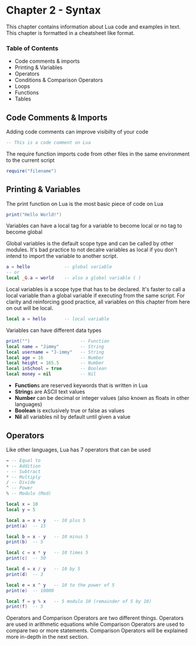 # Chapter 2 - Syntax
This chapter contains information about Lua code and examples in text. This chapter is formatted in a cheatsheet like format. 

### Table of Contents
- Code comments & imports
- Printing & Variables
- Operators 
- Conditions & Comparison Operators 
- Loops
- Functions
- Tables

## Code Comments & Imports
Adding code comments can improve visibilty of your code
```lua
-- This is a code comment on Lua
```

The require function imports code from other files in the same environment to the current script
```lua
require("filename")
```

## Printing & Variables
The print function on Lua is the most basic piece of code on Lua 
```lua
print("Hello World!")
```

Variables can have a local tag for a variable to become local or no tag to become global 

Global variables is the default scope type and can be called by other modules. It's bad practice to not decalre variables as local if you don't intend to import the variable to another script.
```lua
a = hello             -- global variable
-- or
local _G.a = world    -- also a global variable ( )
```
Local variables is a scope type that has to be declared. It's faster to call a local variable than a global variable if executing from the same script. For clarity and reinforcing good practice, all variables on this chapter from here on out will be local.
```lua
local a = hello       -- local variable  
```

Variables can have different data types
```lua
print("")                   -- Function
local name = "Jimmy"        -- String
local username = "J-immy"   -- String
local age = 16              -- Number
local height = 165.5        -- Number 
local inSchool = true       -- Boolean
local money = nil           -- Nil 
```
- **Function**s are reserved keywords that is written in Lua
- **String**s are ASCII text values
- **Number** can be decimal or integer values (also known as floats in other languages)
- **Boolean** is exclusively true or false as values
- **Nil** all variables nil by default until given a value

## Operators
Like other languages, Lua has 7 operators that can be used
```lua
= -- Equal to
+ -- Addition
- -- Subtract
* -- Multiply
/ -- Divide
^ -- Power
% -- Modulo (Mod)
```

```lua
local x = 10
local y = 5

local a = x + y   -- 10 plus 5
print(a)  -- 15

local b = x - y   -- 10 minus 5
print(b)  -- 5 

local c = x * y   -- 10 times 5
print(c)  -- 50

local d = x / y   -- 10 by 5
print(d)  -- 3

local e = x ^ y   -- 10 to the power of 5
print(e)  -- 10000

local f = y % x   -- 5 modulo 10 (remainder of 5 by 10)
print(f)  -- 5    
```

Operators and Comparison Operators are two different things. Operators are used in arithmetic equations while Comparison Operators are used to compare two or more statements. Comparison Operators will be explained more in-depth in the next section.
